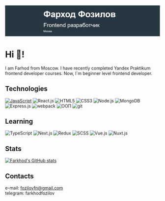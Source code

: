 ![header](https://github.com/FozilovFarhod/FozilovFarhod/blob/main/images/header-git.jpg)  
# Hi 👋!  
I am Farhod from Moscow.  I have recently completed Yandex Praktikum frontend developer courses.  Now, I`m beginner level frontend developer.
## Technologies  
[![JavaScript](https://img.shields.io/badge/JavaScript-F7DF1E?style=for-the-badge&logo=javascript&logoColor=black)](https://www.ecma-international.org/)
![React.js](https://img.shields.io/badge/React-20232A?style=for-the-badge&logo=react&logoColor=61DAFB)
![HTML5](https://img.shields.io/badge/HTML5-E34F26?style=for-the-badge&logo=html5&logoColor=white )
![CSS3](https://img.shields.io/badge/CSS3-1572B6?style=for-the-badge&logo=css3&logoColor=white)
![Node.js](https://img.shields.io/badge/Node.js-43853D?style=for-the-badge&logo=node.js&logoColor=white)
![MongoDB](https://img.shields.io/badge/MongoDB-4EA94B?style=for-the-badge&logo=mongodb&logoColor=white)
![Express.js](https://img.shields.io/badge/Express.js-404D59?style=for-the-badge)
![webpack](https://img.shields.io/badge/-webpack-212121?style=for-the-badge&logo=webpack)
![ООП](https://img.shields.io/badge/-ООП-212121?style=for-the-badge&logo=oop)
![git](https://img.shields.io/badge/-git-212121?style=for-the-badge&logo=git)  
## Learning  
![TypeScript](https://img.shields.io/badge/TypeScript-007ACC?style=for-the-badge&logo=typescript&logoColor=white)
![Next.js](https://img.shields.io/badge/Next.js-F7DF1E?style=for-the-badge&logo=Next&logoColor=black)
![Redux](https://img.shields.io/badge/Redux-593D88?style=for-the-badge&logo=redux&logoColor=white)
![SCSS](https://img.shields.io/badge/SCSS-CC6699?style=for-the-badge&logo=SCSS&logoColor=white)
![Vue.js](https://img.shields.io/badge/Vue.js-35495E?style=for-the-badge&logo=vue.js&logoColor=4FC08D)
![Nuxt.js](https://img.shields.io/badge/Nuxt.js-CC6699?style=for-the-badge&logo=nuxt&logoColor=white)  
  
<!-- ## Some of my projects   -->
  
<!-- ### Mesto  
[<img src = "https://github.com/FozilovFarhod/FozilovFarhod/blob/main/images/russian-travel.jpg" width = "250">](https://github.com/FozilovFarhod/russian-travel)
### Russian Travel  
[<img src = "https://github.com/FozilovFarhod/FozilovFarhod/blob/main/images/russian-travel.jpg" width = "250">](https://github.com/FozilovFarhod/russian-travel)
### Movies-explorer  
[<img src = "https://github.com/FozilovFarhod/FozilovFarhod/blob/main/images/russian-travel.jpg" width = "250">](https://github.com/FozilovFarhod/russian-travel) -->
## Stats  
[![Farkhod's GitHub stats](https://github-readme-stats.vercel.app/api?username=fozilovfarhod&theme=merko)](https://github.com/fozilovfarhod/github-readme-stats)
## Contacts  
e-mail: fozilovfn@gmail.com  
telegram: farkhodfozilov

